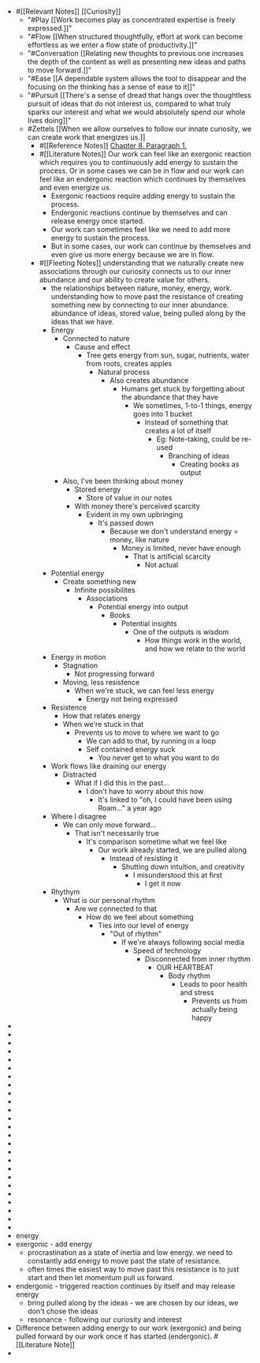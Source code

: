 - #[[Relevant Notes]] [[Curiosity]] 
    - "#Play [[Work becomes play as concentrated expertise is freely expressed.]]"
    - "#Flow [[When structured thoughtfully, effort at work can become effortless as we enter a flow state of productivity.]]"
    - "#Conversation [[Relating new thoughts to previous one increases the depth of the content as well as presenting new ideas and paths to move forward.]]"
    - "#Ease [[A dependable system allows the tool to disappear and the focusing on the thinking has a sense of ease to it]]"
    - "#Pursuit [[There's a sense of dread that hangs over the thoughtless pursuit of ideas that do not interest us, compared to what truly sparks our interest and what we would absolutely spend our whole lives doing]]"
    - #Zettels [[When we allow ourselves to follow our innate curiosity, we can create work that energizes us.]]
        - #[[Reference Notes]] [Chapter 8. Paragraph 1.](((RK0T2uHBh)))
        - #[[Literature Notes]] Our work can feel like an exergonic reaction which requires you to continuously add energy to sustain the process. Or in some cases we can be in flow and our work can feel like an endergonic reaction which continues by themselves and even energize us.
            - Exergonic reactions require adding energy to sustain the process. 
            - Endergonic reactions continue by themselves and can release energy once started.
            - Our work can sometimes feel like we need to add more energy to sustain the process.
            - But in some cases, our work can continue by themselves and even give us more energy because we are in flow.
        - #[[Fleeting Notes]] understanding that we naturally create new associations through our curiosity connects us to our inner abundance and our ability to create value for others.
            - the relationships between nature, money, energy, work. understanding how to move past the resistance of creating something new by connecting to our inner abundance. abundance of ideas, stored value, being pulled along by the ideas that we have.
            - Energy
                - Connected to nature
                    - Cause and effect
                        - Tree gets energy from sun, sugar, nutrients, water from roots, creates apples
                            - Natural process
                                - Also creates abundance
                                    - Humans get stuck by forgetting about the abundance that they have
                                        - We sometimes, 1-to-1 things, energy goes into 1 bucket
                                            - Instead of something that creates a lot of itself
                                                - Eg: Note-taking, could be re-used
                                                    - Branching of ideas
                                                        - Creating books as output
                - Also, I've been thinking about money
                    - Stored energy
                        - Store of value in our notes
                    - With money there's perceived scarcity
                        - Evident in my own upbringing
                            - It's passed down
                                - Because we don't understand energy = money, like nature
                                    - Money is limited, never have enough
                                        - That is artificial scarcity
                                            - Not actual
            - Potential energy
                - Create something new
                    - Infinite possibilites
                        - Associations
                            - Potential energy into output
                                - Books
                                    - Potential insights
                                        - One of the outputs is wisdom
                                            - How things work in the world, and how we relate to the world
            - Energy in motion
                - Stagnation
                    - Not progressing forward
                - Moving, less resistence
                    - When we're stuck, we can feel less energy
                        - Energy not being expressed
            - Resistence
                - How that relates energy
                - When we're stuck in that
                    - Prevents us to move to where we want to go
                        - We can add to that, by running in a loop
                        - Self contained energy suck
                            - You never get to what you want to do
            - Work flows like draining our energy
                - Distracted
                    - What if I did this in the past...
                        - I don't have to worry about this now
                            - It's linked to "oh, I could have been using Roam..." a year ago
            - Where I disagree
                - We can only move forward...
                    - That isn't necessarily true
                        - It's comparison sometime what we feel like
                            - Our work already started, we are pulled along
                                - Instead of resisting it
                                    - Shutting down intuition, and creativity
                                        - I misunderstood this at first
                                            - I get it now
            - Rhythym
                - What is our personal rhythm
                    - Are we connected to that
                        - How do we feel about something
                            - Ties into our level of energy
                                - "Out of rhythm"
                                    - If we're always following social media
                                        - Speed of technology
                                            - Disconnected from inner rhythm
                                                - OUR HEARTBEAT
                                                    - Body rhythm
                                                        - Leads to poor health and stress
                                                            - Prevents us from actually being happy
- 
- 
- 
- 
- 
- 
- 
- 
- 
- 
- 
- 
- 
- 
- 
- 
- 
- 
- 
- 
- 
- 
- 
- 
- 
- energy
- exergonic - add energy
    - procrastination as a state of inertia and low energy. we need to constantly add energy to move past the state of resistance.
    - often times the easiest way to move past this resistance is to just start and then let momentum pull us forward.
- endergonic - triggered reaction continues by itself and may release energy
    - bring pulled along by the ideas - we are chosen by our ideas, we don't chose the ideas
    - resonance - following our curiosity and interest
- Difference between adding energy to our work (exergonic) and being pulled forward by our work once it has started (endergonic). #[[Literature Note]]
- 
